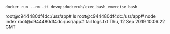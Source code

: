 `docker run --rm -it devopsdockeruh/exec_bash_exercise bash`

root@c944480df4dc:/usr/app# ls
root@c944480df4dc:/usr/app# node index
root@c944480df4dc:/usr/app# tail logs.txt
Thu, 12 Sep 2019 10:06:22 GMT
